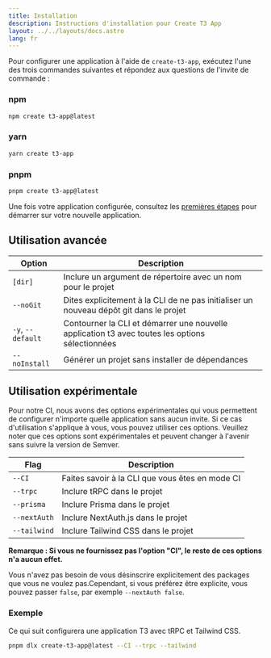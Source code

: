 ```yaml
---
title: Installation
description: Instructions d'installation pour Create T3 App
layout: ../../layouts/docs.astro
lang: fr
---
```


Pour configurer une application à l'aide de `create-t3-app`, exécutez l'une des trois commandes suivantes et répondez aux questions de l'invite de commande :

### npm

```bash
npm create t3-app@latest
```

### yarn

```bash
yarn create t3-app
```

### pnpm

```bash
pnpm create t3-app@latest
```

Une fois votre application configurée, consultez les [premières étapes](/fr/usage/first-steps) pour démarrer sur votre nouvelle application.

## Utilisation avancée

| Option            | Description                                                                                     |
| ----------------- | ----------------------------------------------------------------------------------------------- |
| `[dir]`           | Inclure un argument de répertoire avec un nom pour le projet                                    |
| `--noGit`         | Dites explicitement à la CLI de ne pas initialiser un nouveau dépôt git dans le projet          |
| `-y`, `--default` | Contourner la CLI et démarrer une nouvelle application t3 avec toutes les options sélectionnées |
| `--noInstall`     | Générer un projet sans installer de dépendances                                                 |

## Utilisation expérimentale

Pour notre CI, nous avons des options expérimentales qui vous permettent de configurer n'importe quelle application sans aucun invite. Si ce cas d'utilisation s'applique à vous, vous pouvez utiliser ces options. Veuillez noter que ces options sont expérimentales et peuvent changer à l'avenir sans suivre la version de Semver.

| Flag         | Description                                     |
| ------------ | ----------------------------------------------- |
| `--CI`       | Faites savoir à la CLI que vous êtes en mode CI |
| `--trpc`     | Inclure tRPC dans le projet                     |
| `--prisma`   | Inclure Prisma dans le projet                   |
| `--nextAuth` | Inclure NextAuth.js dans le projet              |
| `--tailwind` | Inclure Tailwind CSS dans le projet             |

**Remarque : Si vous ne fournissez pas l'option "CI", le reste de ces options n'a aucun effet.**

Vous n'avez pas besoin de vous désinscrire explicitement des packages que vous ne voulez pas.Cependant, si vous préférez être explicite, vous pouvez passer `false`, par exemple `--nextAuth false`.

### Exemple

Ce qui suit configurera une application T3 avec tRPC et Tailwind CSS.

```bash
pnpm dlx create-t3-app@latest --CI --trpc --tailwind
```
